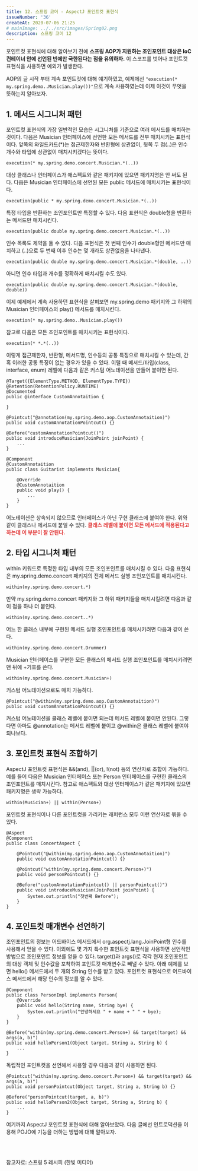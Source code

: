 ```yaml
---
title: 12. 스프링 코어 - AspectJ 포인트컷 표현식
issueNumber: '36'
createAt: 2020-07-06 21:25
# mainImage: ../../src/images/Spring02.png
description: 스프링 코어 12
---
```


포인트컷 표현식에 대해 알아보기 전에 **스프링 AOP가 지원하는 조인포인트 대상은 IoC 컨테이너 안에 선언된 빈에만 국한된다는 점을 유의하자.** 이 스코프를 벗어나 포인트컷 표현식을 사용하면 예외가 발생한다.

AOP의 글 시작 부터 계속 포인트컷에 대해 얘기하였고, 예제에선 `"execution(* my.spring.demo..Musician.play())"`으로 계속 사용하였는데 이제 이것이 무엇을 뜻하는지 알아보자.

## 1. 메서드 시그니처 패턴

포인트컷 표현식의 가장 일반적인 모습은 시그니처를 기준으로 여러 메서드를 매치하는 것이다. 다음은 Musician 인터페이스에 선언한 모든 메서드를 전부 매치시키는 표현식이다. 앞쪽의 와일드카드(\*)는 접근제한자와 반환형에 상관없이, 뒷쪽 두 점(..)은 인수 개수와 타입에 상관없이 매치시키겠다는 뜻이다.

```shell
execution(* my.spring.demo.concert.Musician.*(..))
```

대상 클래스나 인터페이스가 애스펙트와 같은 패키지에 있으면 패키지명은 안 써도 된다. 다음은 Musician 인터페이스에 선언된 모든 public 메서드에 매치시키는 표현식이다.

```shell
execution(public * my.spring.demo.concert.Musician.*(..))
```

특정 타입을 반환하는 조인포인트만 특정할 수 있다. 다음 표현식은 double형을 반환하는 메서드만 매치시킨다.

```shell
execution(public double my.spring.demo.concert.Musician.*(..))
```

인수 목록도 제약을 둘 수 있다. 다음 표현식은 첫 번째 인수가 double형인 메서드만 매치하고 (..)으로 두 번째 이후 인수는 몇 개라도 상관없음을 나타낸다.

```shell
execution(public double my.spring.demo.concert.Musician.*(double, ..))
```

아니면 인수 타입과 개수를 정확하게 매치시킬 수도 있다.

```shell
execution(public double my.spring.demo.concert.Musician.*(double, double))
```

이제 예제에서 계속 사용하던 표현식을 살펴보면 my.spring.demo 패키지와 그 하위의 Musician 인터페이스의 play() 메서드를 매치시킨다.

```shell
execution(* my.spring.demo..Musician.play())
```

참고로 다음은 모든 조인포인트를 매치시키는 표현식이다.

```shell
execution(* *.*(..))
```

이렇게 접근제한자, 반환형, 메서드명, 인수등의 공통 특징으로 매치시킬 수 있는데, 간혹 이러한 공통 특징이 없는 경우가 있을 수 있다. 이럴 때 메서드/타입(class, interface, enum) 레벨에 다음과 같은 커스텀 어노테이션을 만들어 붙이면 된다.

```java{numberLines: true}
@Target({ElementType.METHOD, ElementType.TYPE})
@Retention(RetentionPolicy.RUNTIME)
@Documented
public @interface CustomAnnotaition {

}
```

```java{numberLines: true}
@Pointcut("@annotation(my.spring.demo.aop.CustomAnnotaition)")
public void customAnnotationPointcut() {}

@Before("customAnnotationPointcut()")
public void introduceMusician(JoinPoint joinPoint) {
	...
}
```

```java{numberLines: true}
@Component
@CustomAnnotaition
public class Guitarist implements Musician{

	@Override
	@CustomAnnotaition
	public void play() {
		...
	}
}
```

어노테이션은 상속되지 않으므로 인터페이스가 아닌 구현 클래스에 붙여야 한다. 위와 같이 클래스나 메서드에 붙일 수 있다. <b style="color: #e03131;">클래스 레벨에 붙이면 모든 메서드에 적용된다고 하는데 이 부분이 잘 안된다.</b>

## 2. 타입 시그니처 패턴

within 키워드로 특정한 타입 내부의 모든 조인포인트를 매치시킬 수 있다. 다음 표현식은 my.spring.demo.concert 패키지의 전체 메서드 실행 조인포인트를 매치시킨다.

```shell
within(my.spring.demo.concert.*)
```

만약 my.spring.demo.concert 패키지와 그 하위 패키지들을 매치시킬려면 다음과 같이 점을 하나 더 붙인다.

```shell
within(my.spring.demo.concert..*)
```

어느 한 클래스 내부에 구현된 메서드 실행 조인포인트를 매치시키려면 다음과 같이 쓴다.

```shell
within(my.spring.demo.concert.Drummer)
```

Musician 인터페이스를 구현한 모든 클래스의 메서드 실행 조인포인트를 매치시키려면 맨 뒤에 +기호를 쓴다.

```shell
within(my.spring.demo.concert.Musician+)
```

커스텀 어노테이션으로도 매치 가능하다.

```java{numberLines: true}
@Pointcut("@within(my.spring.demo.aop.CustomAnnotaition)")
public void customAnnotationPointcut() {}
```

커스텀 어노테이션을 클래스 레벨에 붙이면 되는데 메서드 레벨에 붙이면 안된다. 그렇다면 아마도 @annotation는 메서드 레벨에 붙이고 @within은 클래스 레벨에 붙여야 되나보다.

## 3. 포인트컷 표현식 조합하기

AspectJ 포인트컷 표현식은 &&(and), ||(or), !(not) 등의 연산자로 조합이 가능하다. 예를 들어 다음은 Musician 인터페이스 또는 Person 인터페이스를 구현한 클래스의 조인포인트를 매치시킨다. 참고로 애스펙트와 대상 인터페이스가 같은 패키지에 있으면 패키지명은 생략 가능하다.

```shell
within(Musician+) || within(Person+)
```

포인트컷 표현식이나 다른 포인트컷을 가리키는 래퍼런스 모두 이런 연산자로 묶을 수 있다.

```java{numberLines: true}
@Aspect
@Component
public class ConcertAspect {

	@Pointcut("@within(my.spring.demo.aop.CustomAnnotaition)")
	public void customAnnotationPointcut() {}

	@Pointcut("within(my.spring.demo.concert.Person+)")
	public void personPointcut() {}

	@Before("customAnnotationPointcut() || personPointcut()")
	public void introduceMusician(JoinPoint joinPoint) {
		System.out.println("첫번째 Before");
	}
}
```

## 4. 포인트컷 매개변수 선언하기

조인포인트의 정보는 어드바이스 메서드에서 org.aspectj.lang.JoinPoint형 인수를 사용해서 얻을 수 있다. 이외에도 몇 가지 특수한 포인트컷 표현식을 사용하면 선언적인 방법으로 조인포인트 정보를 얻을 수 있다. target()과 args()로 각각 현재 조인포인트의 대상 객체 및 인수값을 포착하여 포인트컷 매개변수로 빼낼 수 있다. 아래 예제를 보면 hello() 메서드에서 두 개의 String 인수를 받고 있다. 포인트컷 표현식으로 어드바이스 메서드에서 해당 인수의 정보를 알 수 있다.

```java{numberLines: true}
@Component
public class PersonImpl implements Person{
	@Override
	public void hello(String name, String bye) {
		System.out.println("안녕하세요 " + name + " " + bye);
	}
}
```

```java{numberLines: true}
@Before("within(my.spring.demo.concert.Person+) && target(target) && args(a, b)")
public void helloPerson1(Object target, String a, String b) {
	...
}
```

독립적인 포인트컷을 선언해서 사용할 경우 다음과 같이 사용하면 된다.

```java{numberLines: true}
@Pointcut("within(my.spring.demo.concert.Person+) && target(target) && args(a, b)")
public void personPointcut(Object target, String a, String b) {}

@Before("personPointcut(target, a, b)")
public void helloPerson2(Object target, String a, String b) {
	...
}
```

여기까지 AspectJ 포인트컷 표현식에 대해 알아보았다. 다음 글에선 인트로덕션을 이용해 POJO에 기능을 더하는 방법에 대해 알아보자.

<br/><br/>

참고자료: 스프링 5 레시피 (한빛 미디어)
